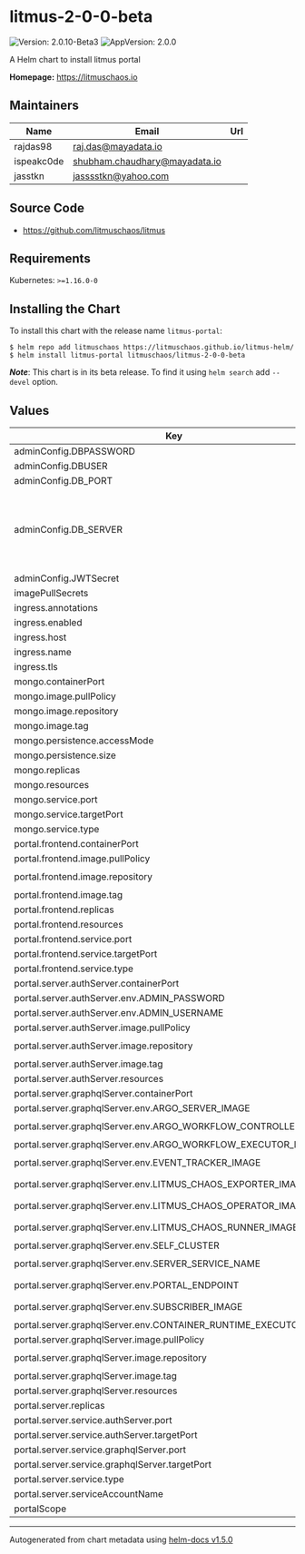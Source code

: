 # litmus-2-0-0-beta

![Version: 2.0.10-Beta3](https://img.shields.io/badge/Version-2.0.10--Beta3-informational?style=flat-square) ![AppVersion: 2.0.0](https://img.shields.io/badge/AppVersion-2.0.0-informational?style=flat-square)

A Helm chart to install litmus portal

**Homepage:** <https://litmuschaos.io>

## Maintainers

| Name       | Email                         | Url |
| ---------- | ----------------------------- | --- |
| rajdas98   | raj.das@mayadata.io           |     |
| ispeakc0de | shubham.chaudhary@mayadata.io |     |
| jasstkn    | jasssstkn@yahoo.com           |     |

## Source Code

- <https://github.com/litmuschaos/litmus>

## Requirements

Kubernetes: `>=1.16.0-0`

## Installing the Chart

To install this chart with the release name `litmus-portal`:

```console
$ helm repo add litmuschaos https://litmuschaos.github.io/litmus-helm/
$ helm install litmus-portal litmuschaos/litmus-2-0-0-beta
```

**_Note_**: This chart is in its beta release. To find it using `helm search` add `--devel` option.

## Values

| Key                                                            | Type   | Default                                                | Description                                         |
| -------------------------------------------------------------- | ------ | ------------------------------------------------------ | --------------------------------------------------- |
| adminConfig.DBPASSWORD                                         | string | `"1234"`                                               |                                                     |
| adminConfig.DBUSER                                             | string | `"admin"`                                              |                                                     |
| adminConfig.DB_PORT                                            | string | `"27017"`                                              |                                                     |
| adminConfig.DB_SERVER                                          | string | `""`                                                   | leave empty if uses Mongo DB deployed by this chart |
| adminConfig.JWTSecret                                          | string | `"litmus-portal@123"`                                  |                                                     |
| imagePullSecrets                                               | list   | `[]`                                                   |                                                     |
| ingress.annotations                                            | object | `{}`                                                   |                                                     |
| ingress.enabled                                                | bool   | `false`                                                |                                                     |
| ingress.host                                                   | string | `""`                                                   |                                                     |
| ingress.name                                                   | string | `"litmus-ingress"`                                     |                                                     |
| ingress.tls                                                    | list   | `[]`                                                   |                                                     |
| mongo.containerPort                                            | int    | `27017`                                                |                                                     |
| mongo.image.pullPolicy                                         | string | `"Always"`                                             |                                                     |
| mongo.image.repository                                         | string | `"mongo"`                                              |                                                     |
| mongo.image.tag                                                | string | `"4.2.8"`                                              |                                                     |
| mongo.persistence.accessMode                                   | string | `"ReadWriteOnce"`                                      |                                                     |
| mongo.persistence.size                                         | string | `"20Gi"`                                               |                                                     |
| mongo.replicas                                                 | int    | `1`                                                    |                                                     |
| mongo.resources                                                | object | `{}`                                                   |                                                     |
| mongo.service.port                                             | int    | `27017`                                                |                                                     |
| mongo.service.targetPort                                       | int    | `27017`                                                |                                                     |
| mongo.service.type                                             | string | `"ClusterIP"`                                          |                                                     |
| portal.frontend.containerPort                                  | int    | `8080`                                                 |                                                     |
| portal.frontend.image.pullPolicy                               | string | `"Always"`                                             |                                                     |
| portal.frontend.image.repository                               | string | `"litmuschaos/litmusportal-frontend"`                  |                                                     |
| portal.frontend.image.tag                                      | string | `"2.0.0-Beta3"`                                        |                                                     |
| portal.frontend.replicas                                       | int    | `1`                                                    |                                                     |
| portal.frontend.resources                                      | object | `{}`                                                   |                                                     |
| portal.frontend.service.port                                   | int    | `9091`                                                 |                                                     |
| portal.frontend.service.targetPort                             | int    | `8080`                                                 |                                                     |
| portal.frontend.service.type                                   | string | `"NodePort"`                                           |                                                     |
| portal.server.authServer.containerPort                         | int    | `3000`                                                 |                                                     |
| portal.server.authServer.env.ADMIN_PASSWORD                    | string | `"litmus"`                                             |                                                     |
| portal.server.authServer.env.ADMIN_USERNAME                    | string | `"admin"`                                              |                                                     |
| portal.server.authServer.image.pullPolicy                      | string | `"Always"`                                             |                                                     |
| portal.server.authServer.image.repository                      | string | `"litmuschaos/litmusportal-auth-server"`               |                                                     |
| portal.server.authServer.image.tag                             | string | `"2.0.0-Beta3"`                                        |                                                     |
| portal.server.authServer.resources                             | object | `{}`                                                   |                                                     |
| portal.server.graphqlServer.containerPort                      | int    | `8080`                                                 |                                                     |
| portal.server.graphqlServer.env.ARGO_SERVER_IMAGE              | string | `"argoproj/argocli:v2.9.3"`                            |                                                     |
| portal.server.graphqlServer.env.ARGO_WORKFLOW_CONTROLLER_IMAGE | string | `"argoproj/workflow-controller:v2.9.3"`                |                                                     |
| portal.server.graphqlServer.env.ARGO_WORKFLOW_EXECUTOR_IMAGE   | string | `"argoproj/argoexec:v2.9.3"`                           |                                                     |
| portal.server.graphqlServer.env.EVENT_TRACKER_IMAGE            | string | `"litmuschaos/litmusportal-event-tracker:2.0.0-Beta3"` |                                                     |
| portal.server.graphqlServer.env.LITMUS_CHAOS_EXPORTER_IMAGE    | string | `"litmuschaos/chaos-exporter:1.13.3"`                  |                                                     |
| portal.server.graphqlServer.env.LITMUS_CHAOS_OPERATOR_IMAGE    | string | `"litmuschaos/chaos-operator:1.13.3"`                  |                                                     |
| portal.server.graphqlServer.env.LITMUS_CHAOS_RUNNER_IMAGE      | string | `"litmuschaos/chaos-runner:1.13.3"`                    |                                                     |
| portal.server.graphqlServer.env.SELF_CLUSTER                   | string | `"true"`                                               |                                                     |
| portal.server.graphqlServer.env.SERVER_SERVICE_NAME            | string | `"litmusportal-server-service"`                        |                                                     |
| portal.server.graphqlServer.env.PORTAL_ENDPOINT                | string | `"http://litmusportal-server-service:9002"`            |                                                     |
| portal.server.graphqlServer.env.SUBSCRIBER_IMAGE               | string | `"litmuschaos/litmusportal-subscriber:2.0.0-Beta3"`    |                                                     |
| portal.server.graphqlServer.env.CONTAINER_RUNTIME_EXECUTOR     | string | `"k8sapi"`                                             |                                                     |
| portal.server.graphqlServer.image.pullPolicy                   | string | `"Always"`                                             |                                                     |
| portal.server.graphqlServer.image.repository                   | string | `"litmuschaos/litmusportal-server"`                    |                                                     |
| portal.server.graphqlServer.image.tag                          | string | `"2.0.0-Beta3"`                                        |                                                     |
| portal.server.graphqlServer.resources                          | object | `{}`                                                   |                                                     |
| portal.server.replicas                                         | int    | `1`                                                    |                                                     |
| portal.server.service.authServer.port                          | int    | `9003`                                                 |                                                     |
| portal.server.service.authServer.targetPort                    | int    | `3000`                                                 |                                                     |
| portal.server.service.graphqlServer.port                       | int    | `9002`                                                 |                                                     |
| portal.server.service.graphqlServer.targetPort                 | int    | `8080`                                                 |                                                     |
| portal.server.service.type                                     | string | `"NodePort"`                                           |                                                     |
| portal.server.serviceAccountName                               | string | `"litmus-server-account"`                              |                                                     |
| portalScope                                                    | string | `"cluster"`                                            |                                                     |

---

Autogenerated from chart metadata using [helm-docs v1.5.0](https://github.com/norwoodj/helm-docs/releases/v1.5.0)
